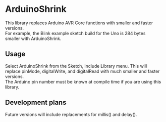# ArduinoShrink
This library replaces Arduino AVR Core functions with smaller and faster versions.  
For example, the Blink example sketch build for the Uno is 284 bytes smaller with ArduinoShrink.

## Usage
Select ArduinoShrink from the Sketch, Include Library menu.  This will replace pinMode, digitalWrite, and digitalRead with much smaller and faster versions.  
The Arduino pin number must be known at compile time if you are using this library.

## Development plans
Future versions will include replacements for millis() and delay().
